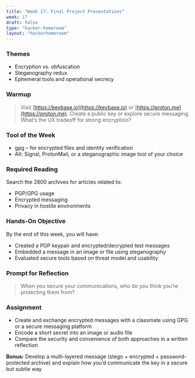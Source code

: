 ```yaml
---
title: "Week 17: Final Project Presentations"
week: 17
draft: false
type: "hacker-homeroom"
layout: "hackerhomeroom"
---
```


### Themes

- Encryption vs. obfuscation
- Steganography redux
- Ephemeral tools and operational secrecy

### Warmup

> Visit [https://keybase.io](https://keybase.io) or [https://proton.me](https://proton.me). Create a public key or explore secure messaging. What’s the UX tradeoff for strong encryption?

### Tool of the Week

- gpg – for encrypted files and identity verification
- Alt: Signal, ProtonMail, or a steganographic image tool of your choice

### Required Reading

Search the 2600 archives for articles related to:
- PGP/GPG usage
- Encrypted messaging
- Privacy in hostile environments

### Hands-On Objective

By the end of this week, you will have:

- Created a PGP keypair and encrypted/decrypted test messages
- Embedded a message in an image or file using steganography
- Evaluated secure tools based on threat model and usability

### Prompt for Reflection

> When you secure your communications, who do you think you’re protecting them from?

### Assignment

- Create and exchange encrypted messages with a classmate using GPG or a secure messaging platform
- Encode a short secret into an image or audio file
- Compare the security and convenience of both approaches in a written reflection

**Bonus:** Develop a multi-layered message (stego + encrypted + password-protected archive) and explain how you’d communicate the key in a secure but subtle way
